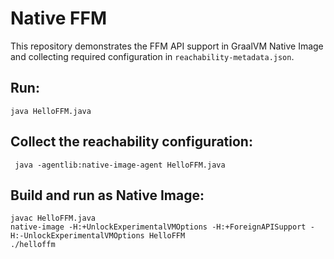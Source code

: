 # Native FFM

This repository demonstrates the FFM API support in GraalVM Native Image and collecting required configuration in `reachability-metadata.json`.

## Run:

```shell
java HelloFFM.java
```

## Collect the reachability configuration:

```shell
 java -agentlib:native-image-agent HelloFFM.java
```

## Build and run as Native Image:

```shell
javac HelloFFM.java
native-image -H:+UnlockExperimentalVMOptions -H:+ForeignAPISupport -H:-UnlockExperimentalVMOptions HelloFFM
./helloffm
```